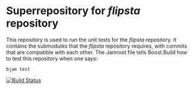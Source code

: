 # Superrepository for _flipsta_ repository

This repository is used to run the unit tests for the _flipsta_ repository.
It contains the submodules that the _flipsta_ repository requires, with commits that are compatible with each other.
The Jamroot file tells Boost.Build how to test this repository when one says:

    bjam test

[![Build Status](https://travis-ci.org/rogiervd/flipsta-build.svg?branch=master)](https://travis-ci.org/rogiervd/flipsta-build)
